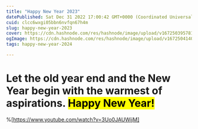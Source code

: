 ```yaml
---
title: "Happy New Year 2023"
datePublished: Sat Dec 31 2022 17:00:42 GMT+0000 (Coordinated Universal Time)
cuid: clcc6wxgi05bbn6nvfqn67h4m
slug: happy-new-year-2023
cover: https://cdn.hashnode.com/res/hashnode/image/upload/v1672503957816/680396c0-6080-4529-9103-068fc66a1d18.png
ogImage: https://cdn.hashnode.com/res/hashnode/image/upload/v1672504140857/8c0c54ae-926f-4c20-9434-c7acc9da087b.png
tags: happy-new-year-2024

---
```


# Let the old year end and the New Year begin with the warmest of aspirations. <mark>Happy New Year!</mark>

%[https://www.youtube.com/watch?v=3Uo0JAUWijM]